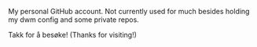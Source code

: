 My personal GitHub account. Not currently used for much besides holding my dwm config and some private repos.

Takk for å besøke! (Thanks for visiting!)
